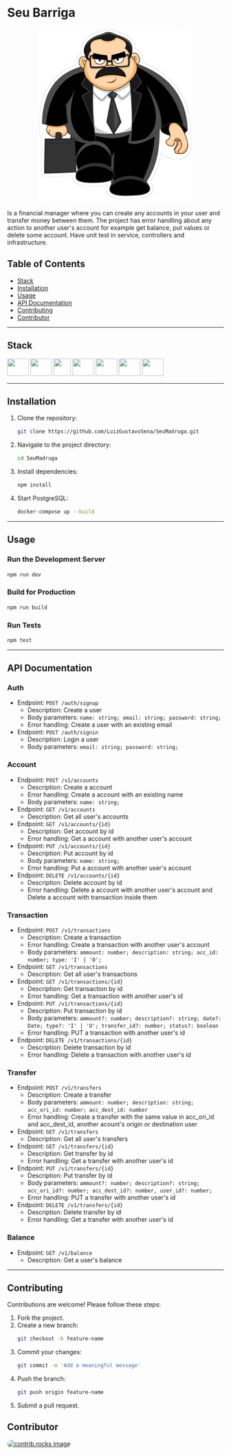 # Seu Barriga

<div align="center">
<img height="400" src="assets/seubarriga.jpg" />
</div>
</br>
Is a financial manager where you can create any accounts in your user and transfer money between them. The project has error handling about any action to another user's account for example get balance, put values or delete some account. Have unit test in service, controllers and infrastructure.

## Table of Contents

- [Stack](#Stack)
- [Installation](#installation)
- [Usage](#usage)
- [API Documentation](#api-documentation)
- [Contributing](#contributing)
- [Contributor](#contributor)

---

## Stack
<div style="display: inline_block">
    <img height="40" width="50" src="https://cdn.jsdelivr.net/gh/devicons/devicon@latest/icons/typescript/typescript-original.svg" />
    <img height="40" width="50" src="https://cdn.jsdelivr.net/gh/devicons/devicon@latest/icons/nodejs/nodejs-original.svg" />
    <img height="40" width="40" src="https://img.icons8.com/?size=100&id=9Gfx4Dfxl0JK&format=png&color=000000" />
    <img height="40" width="50" src="https://cdn.jsdelivr.net/gh/devicons/devicon@latest/icons/postgresql/postgresql-original.svg" />
    <img height="40" width="50"src="https://cdn.jsdelivr.net/gh/devicons/devicon@latest/icons/knexjs/knexjs-original.svg" />
    <img height="40" width="50" src="https://cdn.jsdelivr.net/gh/devicons/devicon@latest/icons/jest/jest-plain.svg" />
    <img height="40" width="50" src="https://cdn.jsdelivr.net/gh/devicons/devicon@latest/icons/docker/docker-original.svg" />
</div>

---

## Installation

1. Clone the repository:
   ```bash
   git clone https://github.com/LuizGustavoSena/SeuMadruga.git
   ```
2. Navigate to the project directory:
   ```bash
   cd SeuMadruga
   ```
3. Install dependencies:
   ```bash
   npm install
   ```
4. Start PostgreSQL:
   ```bash
   docker-compose up --build
   ```

---

## Usage

### Run the Development Server
```bash
npm run dev
```

### Build for Production
```bash
npm run build
```

### Run Tests
```bash
npm test
```

---

## API Documentation

### Auth
- Endpoint: `POST /auth/signup`
  - Description: Create a user
  - Body parameters: `name: string; email: string; password: string;`
  - Error handling: Create a user with an existing email
- Endpoint: `POST /auth/signin`
  - Description: Login a user
  - Body parameters: `email: string; password: string;`
### Account
- Endpoint: `POST /v1/accounts`
  - Description: Create a account
  - Error handling: Create a account with an existing name
  - Body parameters: `name: string;`
- Endpoint: `GET /v1/accounts`
  - Description: Get all user's accounts 
- Endpoint: `GET /v1/accounts/{id}`
  - Description: Get account by id
  - Error handling: Get a account with another user's account
- Endpoint: `PUT /v1/accounts/{id}`
  - Description: Put account by id
  - Body parameters: `name: string;`
  - Error handling: Put a account with another user's account
- Endpoint: `DELETE /v1/accounts/{id}`
  - Description: Delete account by id
  - Error handling: Delete a account with another user's account and Delete a account with transaction inside them
### Transaction
- Endpoint: `POST /v1/transactions`
  - Description: Create a transaction
  - Error handling: Create a transaction with another user's account
  - Body parameters: `ammount: number; description: string; acc_id: number; type: 'I' | 'O';`
- Endpoint: `GET /v1/transactions`
  - Description: Get all user's transactions
- Endpoint: `GET /v1/transactions/{id}`
  - Description: Get transaction by id
  - Error handling: Get a transaction with another user's id
- Endpoint: `PUT /v1/transactions/{id}`
  - Description: Put transaction by id
  - Body parameters: `ammount?: number; description?: string; date?: Date; type?: 'I' | 'O'; transfer_id?: number; status?: boolean`
  - Error handling: PUT a transaction with another user's id
- Endpoint: `DELETE /v1/transactions/{id}`
  - Description: Delete transaction by id
  - Error handling: Delete a transaction with another user's id
### Transfer
- Endpoint: `POST /v1/transfers`
  - Description: Create a transfer
  - Body parameters: `ammount: number; description: string; acc_ori_id: number; acc_dest_id: number`
  - Error handling: Create a transfer with the same value in acc_ori_id and acc_dest_id, another acount's origin or destination user
- Endpoint: `GET /v1/transfers`
  - Description: Get all user's transfers
- Endpoint: `GET /v1/transfers/{id}`
  - Description: Get transfer by id
  - Error handling: Get a transfer with another user's id
- Endpoint: `PUT /v1/transfers/{id}`
  - Description: Put transfer by id
  - Body parameters: `ammount?: number; description?: string; acc_ori_id?: number; acc_dest_id?: number, user_id?: number;`
  - Error handling: PUT a transfer with another user's id
- Endpoint: `DELETE /v1/transfers/{id}`
  - Description: Delete transfer by id
  - Error handling: Get a transfer with another user's id
### Balance
- Endpoint: `GET /v1/balance`
  - Description: Get a user's balance

---

## Contributing

Contributions are welcome! Please follow these steps:
1. Fork the project.
2. Create a new branch:
   ```bash
   git checkout -b feature-name
   ```
3. Commit your changes:
   ```bash
   git commit -m 'Add a meaningful message'
   ```
4. Push the branch:
   ```bash
   git push origin feature-name
   ```
5. Submit a pull request.

## Contributor

<a href="https://github.com/LuizGustavoSena">
  <img height="60" width="60" style="border-radius: 50px" src="https://avatars.githubusercontent.com/u/69394005?v=4" alt="contrib.rocks image" />
</a>